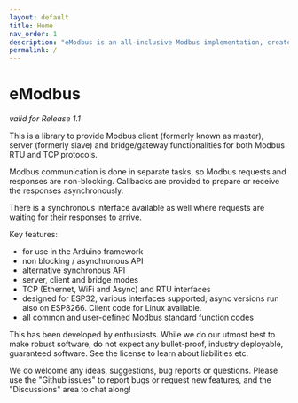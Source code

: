 ```yaml
---
layout: default
title: Home
nav_order: 1
description: "eModbus is an all-inclusive Modbus implementation, created for ESP32 and Arduino"
permalink: /
---
```


# eModbus

*valid for Release 1.1*

This is a library to provide Modbus client (formerly known as master), server (formerly slave) and bridge/gateway functionalities for both Modbus RTU and TCP protocols.

Modbus communication is done in separate tasks, so Modbus requests and responses are non-blocking. Callbacks are provided to prepare or receive the responses asynchronously.

There is a synchronous interface available as well where requests are waiting for their responses to arrive.

Key features:
 - for use in the Arduino framework
 - non blocking / asynchronous API
 - alternative synchronous API
 - server, client and bridge modes
 - TCP (Ethernet, WiFi and Async) and RTU interfaces
 - designed for ESP32, various interfaces supported; async versions run also on ESP8266. Client code for Linux available.
 - all common and user-defined Modbus standard function codes

This has been developed by enthusiasts. While we do our utmost best to make robust software, do not expect any bullet-proof, industry deployable, guaranteed software. See the license to learn about liabilities etc.

We do welcome any ideas, suggestions, bug reports or questions. Please use the "Github issues" to report bugs or request new features, and the "Discussions" area to chat along!
